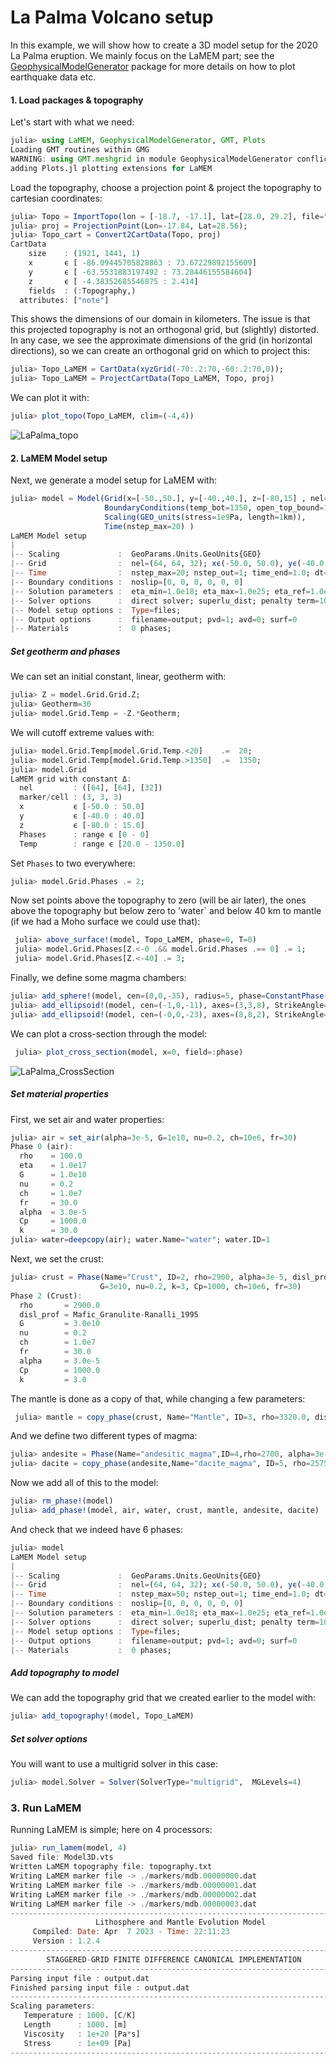 # La Palma Volcano setup

In this example, we will show how to create a 3D model setup for the 2020 La Palma eruption. We mainly focus on the LaMEM part; see the [GeophysicalModelGenerator](https://github.com/JuliaGeodynamics/GeophysicalModelGenerator.jl) package for more details on how to plot earthquake data etc.

#### 1. Load packages & topography
Let's start with what we need:
```julia
julia> using LaMEM, GeophysicalModelGenerator, GMT, Plots
Loading GMT routines within GMG
WARNING: using GMT.meshgrid in module GeophysicalModelGenerator conflicts with an existing identifier.
adding Plots.jl plotting extensions for LaMEM
```

Load the topography, choose a projection point & project the topography to cartesian coordinates:
```julia
julia> Topo = ImportTopo(lon = [-18.7, -17.1], lat=[28.0, 29.2], file="@earth_relief_03s.grd");
julia> proj = ProjectionPoint(Lon=-17.84, Lat=28.56);
julia> Topo_cart = Convert2CartData(Topo, proj)
CartData 
    size    : (1921, 1441, 1)
    x       ϵ [ -86.09445705828863 : 73.67229892155609]
    y       ϵ [ -63.5531883197492 : 73.28446155584604]
    z       ϵ [ -4.38352685546875 : 2.414]
    fields  : (:Topography,)
  attributes: ["note"]
```
This shows the dimensions of our domain in kilometers. The issue is that this projected topography is not an orthogonal grid, but (slightly) distorted. In any case, we see the approximate dimensions of the grid (in horizontal directions), so we can create an orthogonal grid on which to project this:

```julia
julia> Topo_LaMEM = CartData(xyzGrid(-70:.2:70,-60:.2:70,0));
julia> Topo_LaMEM = ProjectCartData(Topo_LaMEM, Topo, proj)
```

We can plot it with:
```julia
julia> plot_topo(Topo_LaMEM, clim=(-4,4))
```

![LaPalma_topo](assets/LaPalma_topo.png)


#### 2. LaMEM Model setup

Next, we generate a model setup  for LaMEM with:
```julia
julia> model = Model(Grid(x=[-50.,50.], y=[-40.,40.], z=[-80,15] , nel=(64,64,32)),
                     BoundaryConditions(temp_bot=1350, open_top_bound=1),
                     Scaling(GEO_units(stress=1e9Pa, length=1km)),
                     Time(nstep_max=20) )
LaMEM Model setup
|
|-- Scaling             :  GeoParams.Units.GeoUnits{GEO}
|-- Grid                :  nel=(64, 64, 32); xϵ(-50.0, 50.0), yϵ(-40.0, 40.0), zϵ(-80.0, 15.0) 
|-- Time                :  nstep_max=20; nstep_out=1; time_end=1.0; dt=0.05
|-- Boundary conditions :  noslip=[0, 0, 0, 0, 0, 0]
|-- Solution parameters :  eta_min=1.0e18; eta_max=1.0e25; eta_ref=1.0e20; act_temp_diff=0
|-- Solver options      :  direct solver; superlu_dist; penalty term=10000.0
|-- Model setup options :  Type=files; 
|-- Output options      :  filename=output; pvd=1; avd=0; surf=0
|-- Materials           :  0 phases; 
```

##### Set geotherm and phases
We can set an initial constant, linear, geotherm with:
```julia
julia> Z = model.Grid.Grid.Z;
julia> Geotherm=30
julia> model.Grid.Temp = -Z.*Geotherm;
```
We will cutoff extreme values with:
```julia
julia> model.Grid.Temp[model.Grid.Temp.<20]    .=  20;
julia> model.Grid.Temp[model.Grid.Temp.>1350]  .=  1350;
julia> model.Grid
LaMEM grid with constant Δ: 
  nel         : ([64], [64], [32])
  marker/cell : (3, 3, 3)
  x           ϵ [-50.0 : 50.0]
  y           ϵ [-40.0 : 40.0]
  z           ϵ [-80.0 : 15.0]
  Phases      : range ϵ [0 - 0]
  Temp        : range ϵ [20.0 - 1350.0]
```

Set `Phases` to two everywhere:
```julia
julia> model.Grid.Phases .= 2;
```

Now set points above the topography to zero (will be air later), the ones above the topography but below zero to 'water` and below 40 km to mantle (if we had a Moho surface we could use that):
```julia
 julia> above_surface!(model, Topo_LaMEM, phase=0, T=0)
 julia> model.Grid.Phases[Z.<-0 .&& model.Grid.Phases .== 0] .= 1;
 julia> model.Grid.Phases[Z.<-40] .= 3;
```

Finally, we define some magma chambers:
```julia 
julia> add_sphere!(model, cen=(0,0,-35), radius=5, phase=ConstantPhase(5), T=ConstantTemp(1200));
julia> add_ellipsoid!(model, cen=(-1,0,-11), axes=(3,3,8), StrikeAngle=225, DipAngle=45, phase=ConstantPhase(5), T=ConstantTemp(1200));
julia> add_ellipsoid!(model, cen=(-0,0,-23), axes=(8,8,2), StrikeAngle=0, DipAngle=0, phase=ConstantPhase(5), T=ConstantTemp(1200));
```

 We can plot a cross-section through the model:
```julia
 julia> plot_cross_section(model, x=0, field=:phase)
```
 ![LaPalma_CrossSection](assets/LaPalma_CrossSection.png)


##### Set material properties

First, we set air and water properties:
```julia
julia> air = set_air(alpha=3e-5, G=1e10, nu=0.2, ch=10e6, fr=30)
Phase 0 (air): 
  rho    = 100.0 
  eta    = 1.0e17 
  G      = 1.0e10 
  nu     = 0.2 
  ch     = 1.0e7 
  fr     = 30.0 
  alpha  = 3.0e-5 
  Cp     = 1000.0 
  k      = 30.0 
julia> water=deepcopy(air); water.Name="water"; water.ID=1
```
Next, we set the crust:
```julia
julia> crust = Phase(Name="Crust", ID=2, rho=2900, alpha=3e-5, disl_prof="Mafic_Granulite-Ranalli_1995",
                    G=3e10, nu=0.2, k=3, Cp=1000, ch=10e6, fr=30)
Phase 2 (Crust): 
  rho       = 2900.0 
  disl_prof = Mafic_Granulite-Ranalli_1995 
  G         = 3.0e10 
  nu        = 0.2 
  ch        = 1.0e7 
  fr        = 30.0 
  alpha     = 3.0e-5 
  Cp        = 1000.0 
  k         = 3.0 
```
The mantle is done as a copy of that, while changing a few parameters:
```julia
 julia> mantle = copy_phase(crust, Name="Mantle", ID=3, rho=3320.0, disl_prof="Dry_Olivine-Ranalli_1995", G=6.5e10, k=3.3);
```
And we define two different types of magma:
```julia
julia> andesite = Phase(Name="andesitic_magma",ID=4,rho=2700, alpha=3e-5, eta=1e18, G=1.5e10, nu=0.2, k=3, Cp=1000, T=980, ch=1e7, fr=30);
julia> dacite = copy_phase(andesite,Name="dacite_magma", ID=5, rho=2575.0, eta=1e19, T=800.0)
```

Now we add all of this to the model:
```julia
julia> rm_phase!(model)
julia> add_phase!(model, air, water, crust, mantle, andesite, dacite)
```
And check that we indeed have 6 phases:
```julia
julia> model
LaMEM Model setup
|
|-- Scaling             :  GeoParams.Units.GeoUnits{GEO}
|-- Grid                :  nel=(64, 64, 32); xϵ(-50.0, 50.0), yϵ(-40.0, 40.0), zϵ(-80.0, 15.0) 
|-- Time                :  nstep_max=50; nstep_out=1; time_end=1.0; dt=0.05
|-- Boundary conditions :  noslip=[0, 0, 0, 0, 0, 0]
|-- Solution parameters :  eta_min=1.0e18; eta_max=1.0e25; eta_ref=1.0e20; act_temp_diff=0
|-- Solver options      :  direct solver; superlu_dist; penalty term=10000.0
|-- Model setup options :  Type=files; 
|-- Output options      :  filename=output; pvd=1; avd=0; surf=0
|-- Materials           :  0 phases; 
```

##### Add topography to model
We can add the topography grid that we created earlier to the model with:
```julia
julia> add_topography!(model, Topo_LaMEM)
```

##### Set solver options

You will want to use a multigrid solver in this case:
```julia
julia> model.Solver = Solver(SolverType="multigrid",  MGLevels=4)
```

### 3. Run LaMEM
Running LaMEM is simple; here on 4 processors:
```julia
julia> run_lamem(model, 4)
Saved file: Model3D.vts
Written LaMEM topography file: topography.txt
Writing LaMEM marker file -> ./markers/mdb.00000000.dat
Writing LaMEM marker file -> ./markers/mdb.00000001.dat
Writing LaMEM marker file -> ./markers/mdb.00000002.dat
Writing LaMEM marker file -> ./markers/mdb.00000003.dat
-------------------------------------------------------------------------- 
                   Lithosphere and Mantle Evolution Model                   
     Compiled: Date: Apr  7 2023 - Time: 22:11:23           
     Version : 1.2.4 
-------------------------------------------------------------------------- 
        STAGGERED-GRID FINITE DIFFERENCE CANONICAL IMPLEMENTATION           
-------------------------------------------------------------------------- 
Parsing input file : output.dat 
Finished parsing input file : output.dat 
--------------------------------------------------------------------------
Scaling parameters:
   Temperature : 1000. [C/K] 
   Length      : 1000. [m] 
   Viscosity   : 1e+20 [Pa*s] 
   Stress      : 1e+09 [Pa] 
--------------------------------------------------------------------------
```